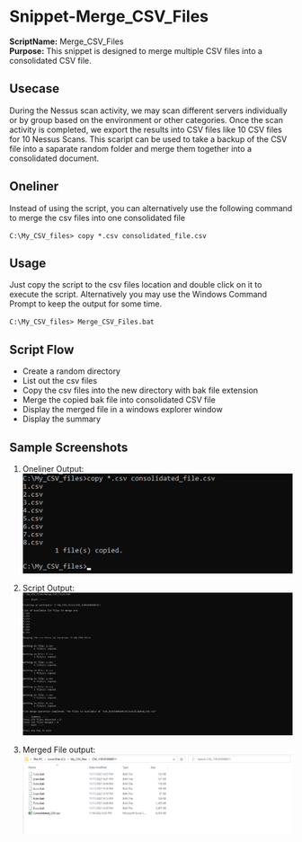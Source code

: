 # Snippet-Merge_CSV_Files

**ScriptName:** Merge_CSV_Files  
**Purpose:** This snippet is designed to merge multiple CSV files into a consolidated CSV file.

## Usecase  

During the Nessus scan activity, we may scan different servers individually or by group based on the environment or other categories. Once the scan activity is completed, we export the results into CSV files like 10 CSV files for 10 Nessus Scans. This scaript can be used to take a backup of the CSV file into a saparate random folder and merge them together into a consolidated document.

## Oneliner  

Instead of using the script, you can alternatively use the following command to merge the csv files into one consolidated file

`C:\My_CSV_files> copy *.csv consolidated_file.csv`

## Usage  
Just copy the script to the csv files location and double click on it to execute the script. Alternatively you may use the Windows Command Prompt to keep the output for some time.

`C:\My_CSV_files> Merge_CSV_Files.bat`

## Script Flow  
 - Create a random directory
 - List out the csv files
 - Copy the csv files into the new directory with bak file extension
 - Merge the copied bak file into consolidated CSV file
 - Display the merged file in a windows explorer window
 - Display the summary


## Sample Screenshots   

1. Oneliner Output:  
<kbd>![alt text](https://github.com/V9Y1nf0S3C/Snippet-Merge_CSV_Files/blob/main/Screenshots/1.OneLiner_Output.png?raw=true)</kbd>

2. Script Output:  
<kbd>![alt text](https://github.com/V9Y1nf0S3C/Snippet-Merge_CSV_Files/blob/main/Screenshots/2.Script_Output.png?raw=true)</kbd>

3. Merged File output:  
<kbd>![alt text](https://github.com/V9Y1nf0S3C/Snippet-Merge_CSV_Files/blob/main/Screenshots/2.3_consolidated_files.png?raw=true)</kbd>




